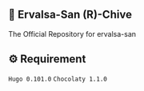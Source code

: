 ## 📁 Ervalsa-San (R)-Chive
The Official Repository for ervalsa-san 

## ⚙️ Requirement
`Hugo 0.101.0` `Chocolaty 1.1.0`
